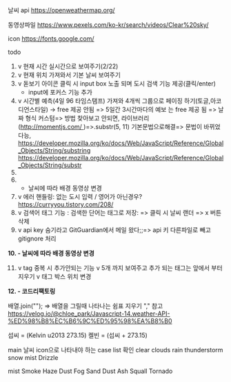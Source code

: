날씨 api
https://openweathermap.org/

동영상파일
https://www.pexels.com/ko-kr/search/videos/Clear%20sky/

icon
https://fonts.google.com/

todo

1. v 현재 시간 실시간으로 보여주기(2/22)
2. v 현재 위치 가져와서 기본 날씨 보여주기
3. v 돋보기 아이콘 클릭 시 input box 노출 되며 도시 검색 기능 제공(클릭/enter)
   - input에 포커스 기능 추가
4. v 시간별 예측(4일 96 타임스탬프) 가져와 4개씩 그룹으로 페이징 하기(토글,아코디언스타일) → free 제공 안됨
   => 5일간 3시간마다의 예보 는 free 제공 됨
   => 날짜 형식 커스텀=> 방법 찾아보고 안되면, 라이브러리(http://momentjs.com/ )=>.substr(5, 11) 기본문법으로해결=> 문법이 바뀌었다능,
   https://developer.mozilla.org/ko/docs/Web/JavaScript/Reference/Global_Objects/String/substring
   https://developer.mozilla.org/ko/docs/Web/JavaScript/Reference/Global_Objects/String/substr
5.
6. - 날씨에 따라 배경 동영상 변경
7. v 에러 핸들링: 없는 도시 입력 / 영어가 아닌경우? https://curryyou.tistory.com/208/
8. v 검색어 태그 기능 : 검색한 단어는 태그로 저장:
   => 클릭 시 날씨 랜더
   => x 버튼 삭제
9. v api key 숨기라고
   GitGuardian에서 메일 왔다;;=> api 키 다른파일로 빼고 gitignore 처리

**10. - 날씨에 따라 배경 동영상 변경**

11. v tag 중복 시 추가안되는 기능
    v 5개 까지 보여주고 추가 되는 태그는 앞에서 부터 지우기
    v 태그 박스 위치 변경

**12. - 코드리팩토링**

배열.join(""); => 배열을 그릴때 나타나는 쉼표 지우기 ","
참고
https://velog.io/@chloe_park/Javascript-14.weather-API-%ED%98%B8%EC%B6%9C%ED%95%98%EA%B8%B0

섭씨 = (Kelvin u2013 273.15)
켈빈 = (섭씨 + 273.15)

main 날씨 icon으로 나타내야 하는 case list 확인
clear
clouds
rain
thunderstorm
snow
mist
Drizzle

mist
Smoke
Haze
Dust
Fog
Sand
Dust
Ash
Squall
Tornado
